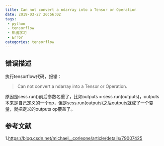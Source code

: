 ```yaml
---
title: Can not convert a ndarray into a Tensor or Operation
date: 2019-03-27 20:56:02
tags:
 - python
 - tensorflow
 - 机器学习
 - Error
categories: tensorflow
---
```


## 错误描述
执行tensorflow代码，报错：
> Can not convert a ndarray into a Tensor or Operation.

原因是sess.run()前后参数名重了，比如outputs = sess.run(outputs)，outputs本来是自己定义的一个op，但是sess.run(outputs)之后outputs就成了一个变量，就把定义的outputs op覆盖了。

## 参考文献
1.https://blog.csdn.net/michael__corleone/article/details/79007425
